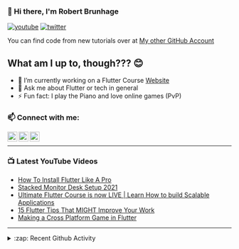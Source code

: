### 👋 Hi there, I'm Robert Brunhage

[![youtube](https://img.shields.io/static/v1?label=@RobertBrunhage&message=Subscribe&logo=YouTube&color=FF0000&style=for-the-badge)](http://bit.ly/2SUyRhx)
[![twitter](https://img.shields.io/twitter/follow/robertbrunhage?color=%231DA1F2&logo=twitter&style=for-the-badge)](https://twitter.com/intent/follow?original_referer=https%3A%2F%2Fgithub.com%2Frobertbrunhage&screen_name=robertbrunhage)

You can find code from new tutorials over at [My other GitHub Account](https://github.com/Robert-Brunhage-Organization)

## What am I up to, though??? 😊
- 🔭 I’m currently working on a Flutter Course [Website](https://robertbrunhage.com)
- 💬 Ask me about Flutter or tech in general
- ⚡ Fun fact: I play the Piano and love online games (PvP)

### 📫 Connect with me:

[<img align="left" alt="RobertBrunhage | YouTube" width="22px" src="https://cdn.jsdelivr.net/npm/simple-icons@v3/icons/youtube.svg" />][youtube]
[<img align="left" alt="RobertBrunhage | Twitter" width="22px" src="https://cdn.jsdelivr.net/npm/simple-icons@v3/icons/twitter.svg" />][twitter]
[<img align="left" alt="RobertBrunhageDev | Instagram" width="22px" src="https://cdn.jsdelivr.net/npm/simple-icons@v3/icons/instagram.svg" />][instagram]

<br />

---

### 📺 Latest YouTube Videos
<!-- YOUTUBE:START -->
- [How To Install Flutter Like A Pro](https://www.youtube.com/watch?v=ZIHzZlgsHNw)
- [Stacked Monitor Desk Setup 2021](https://www.youtube.com/watch?v=N2mSmsSWGsk)
- [Ultimate Flutter Course is now LIVE | Learn How to build Scalable Applications](https://www.youtube.com/watch?v=zUHNjjRjasc)
- [15 Flutter Tips That MIGHT Improve Your Work](https://www.youtube.com/watch?v=Y8KIp5_zeiM)
- [Making a Cross Platform Game in Flutter](https://www.youtube.com/watch?v=AfDYTOK_tfM)
<!-- YOUTUBE:END -->

---

<details>
  <summary>:zap: Recent Github Activity</summary>
  
<!--START_SECTION:activity-->
1. ❗️ Closed issue [#2](https://github.com/Robert-Brunhage-Organization/movie_recommendation_app_course/issues/2) in [Robert-Brunhage-Organization/movie_recommendation_app_course](https://github.com/Robert-Brunhage-Organization/movie_recommendation_app_course)
2. 🗣 Commented on [#2](https://github.com/Robert-Brunhage-Organization/movie_recommendation_app_course/issues/2) in [Robert-Brunhage-Organization/movie_recommendation_app_course](https://github.com/Robert-Brunhage-Organization/movie_recommendation_app_course)
3. 🎉 Merged PR [#8](https://github.com/RobertBrunhage/budget_together/pull/8) in [RobertBrunhage/budget_together](https://github.com/RobertBrunhage/budget_together)
4. 💪 Opened PR [#8](https://github.com/RobertBrunhage/budget_together/pull/8) in [RobertBrunhage/budget_together](https://github.com/RobertBrunhage/budget_together)
5. 🎉 Merged PR [#93](https://github.com/RobertBrunhage/website/pull/93) in [RobertBrunhage/website](https://github.com/RobertBrunhage/website)
<!--END_SECTION:activity-->

</details>

[twitter]: https://twitter.com/robertbrunhage
[youtube]: https://youtube.com/c/robertbrunhage
[instagram]: https://instagram.com/robertbrunhagedev
